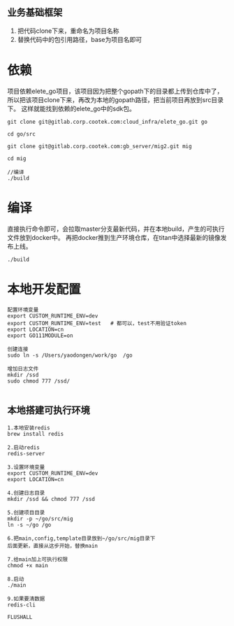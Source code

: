 ## 业务基础框架
1. 把代码clone下来，重命名为项目名称
2. 替换代码中的包引用路径，base为项目名即可

# 依赖
项目依赖elete_go项目，该项目因为把整个gopath下的目录都上传到仓库中了，所以把该项目clone下来，再改为本地的gopath路径，把当前项目再放到src目录下。
这样就能找到依赖的elete_go中的sdk包。

```$xslt
git clone git@gitlab.corp.cootek.com:cloud_infra/elete_go.git go

cd go/src

git clone git@gitlab.corp.cootek.com:gb_server/mig2.git mig

cd mig

//编译
./build
```

# 编译
直接执行命令即可，会拉取master分支最新代码，并在本地build，产生的可执行文件放到docker中。
再把docker推到生产环境仓库，在titan中选择最新的镜像发布上线。

```$xslt
./build
```

# 本地开发配置
```
配置环境变量
export CUSTOM_RUNTIME_ENV=dev
export CUSTOM_RUNTIME_ENV=test   # 都可以，test不用验证token
export LOCATION=cn
export GO111MODULE=on 

创建连接
sudo ln -s /Users/yaodongen/work/go  /go

增加日志文件
mkdir /ssd
sudo chmod 777 /ssd/


```

## 本地搭建可执行环境

```
1.本地安装redis
brew install redis

2.启动redis
redis-server

3.设置环境变量
export CUSTOM_RUNTIME_ENV=dev
export LOCATION=cn

4.创建日志目录
mkdir /ssd && chmod 777 /ssd

5.创建项目目录
mkdir -p ~/go/src/mig
ln -s ~/go /go

6.把main,config,template目录放到~/go/src/mig目录下
后面更新，直接从这步开始，替换main

7.给main加上可执行权限
chmod +x main

8.启动
./main

9.如果要清数据
redis-cli

FLUSHALL
```